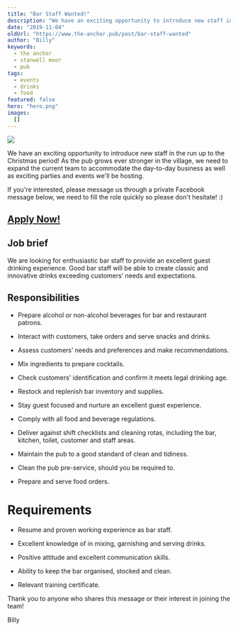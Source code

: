 ```yaml
---
title: "Bar Staff Wanted!"
description: "We have an exciting opportunity to introduce new staff in the run up to the Christmas period! As the pub grows ever stronger in the village, we need to expand the current team to accommodate the day-to-day business as well as exciting parties and events we'll be hosting.If you're interested, please message us through a private Facebook message below, we need to fill the role quickly so please don't hesitate! :)Apply Now!Job briefWe are looking for enthusiastic bar staff to provide an excellent g"
date: "2019-11-04"
oldUrl: "https://www.the-anchor.pub/post/bar-staff-wanted"
author: "Billy"
keywords:
  - the anchor
  - stanwell moor
  - pub
tags:
  - events
  - drinks
  - food
featured: false
hero: "hero.png"
images:
  []
---
```


  

![](https://static.wixstatic.com/media/1c749e_eb590c4d48c44031bf8eb45b408f3216~mv2.png/v1/fill/w_49,h_28,al_c,q_85,usm_0.66_1.00_0.01,blur_2,enc_avif,quality_auto/1c749e_eb590c4d48c44031bf8eb45b408f3216~mv2.png)

We have an exciting opportunity to introduce new staff in the run up to the Christmas period! As the pub grows ever stronger in the village, we need to expand the current team to accommodate the day-to-day business as well as exciting parties and events we'll be hosting.

  

If you're interested, please message us through a private Facebook message below, we need to fill the role quickly so please don't hesitate! :)

  

## [Apply Now!](http://m.me/theanchorpubsm/)

  

## Job brief

We are looking for enthusiastic bar staff to provide an excellent guest drinking experience. Good bar staff will be able to create classic and innovative drinks exceeding customers’ needs and expectations.

  

## Responsibilities

*   Prepare alcohol or non-alcohol beverages for bar and restaurant patrons.
    
*   Interact with customers, take orders and serve snacks and drinks.
    
*   Assess customers’ needs and preferences and make recommendations.
    
*   Mix ingredients to prepare cocktails.
    
*   Check customers’ identification and confirm it meets legal drinking age.
    
*   Restock and replenish bar inventory and supplies.
    
*   Stay guest focused and nurture an excellent guest experience.
    
*   Comply with all food and beverage regulations.
    
*   Deliver against shift checklists and cleaning rotas, including the bar, kitchen, toilet, customer and staff areas.
    
*   Maintain the pub to a good standard of clean and tidiness.
    
*   Clean the pub pre-service, should you be required to.
    
*   Prepare and serve food orders.
    

  

# Requirements

*   Resume and proven working experience as bar staff.
    
*   Excellent knowledge of in mixing, garnishing and serving drinks.
    
*   Positive attitude and excellent communication skills.
    
*   Ability to keep the bar organised, stocked and clean.
    
*   Relevant training certificate.
    

Thank you to anyone who shares this message or their interest in joining the team!

  

Billy
